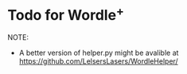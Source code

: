 # Todo for Wordle<sup>+</sup>

NOTE:
- A better version of helper.py might be avalible at <https://github.com/LelsersLasers/WordleHelper/>

